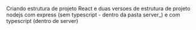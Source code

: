 Criando estrutura de projeto React e duas versoes de estrutura de projeto nodejs com express (sem typescript - dentro da pasta server_) e com typescript (dentro de server)
